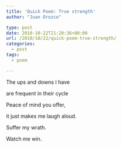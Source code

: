 ```yaml
---
title: 'Quick Poem: True strength'
author: "Juan Orozco" 

type: post
date: 2010-10-22T21:20:36+00:00
url: /2010/10/22/quick-poem-true-strength/
categories:
  - post
tags:
  - poem

---
```

The ups and downs I have
  
are frequent in their cycle
  
Peace of mind you offer,
  
it just makes me laugh aloud.
  
Suffer my wrath.
  
Watch me win.